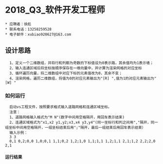 # 2018_Q3_软件开发工程师
    * 应聘者：徐彪 
    * 联系电话：13258259528
    * 电子邮件：xubiao920627@163.com
## 设计思路
      1、定义一个二维数组，并将行和列都为奇数的下标值设为0表示路，其余值均为1表示墙；
      2、输入连通区域后将坐标按顺序保存在一维向量中，并计算为渲染网格的对应坐标
      3、循环遍历向量，将二维数组中对应下标的元素值改为0，其余不变；
      4、渲染网格，遍历二维数组，将值为0的对应元素输出为"[R] ",值为1的对应元素输出为"[W] "

### 如何运行
      启动vs工程文件，按照要求格式输入道路网格和连通区域坐标。
      注意：
      1、道路网格输入格式为"M N"(数字中间用空格隔开，用回车表示结束)
      2、连通区域格式为"x1,x2 y1,y2;x3,x4 y3,y4"(同一坐标行和列之间用","隔开，同一组坐标中间用空格隔开，一组坐标结束后用";"隔开，最后一组结束后用回车表示结束）
      输入示例：
      3 3
      0,1 0,2;0,0 1,0;0,1 1,1;0,2 1,2;1,0 1,1;1,1 1,2;1,1 2,1;1,2 2,2;2,0 2,1

#### 运行结果
      
